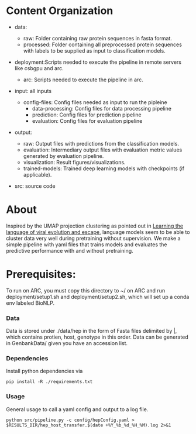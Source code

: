 # Content Organization
- data: 
    - raw: Folder containing raw protein sequences in fasta format. 
    - processed: Folder containing all preprocessed protein sequences with labels to be supplied as input to classification models.
- deployment:Scripts needed to execute the pipeline in remote servers like csbgpu and arc. 
    - arc: Scripts needed to execute the pipeline in arc.
- input: all inputs
    - config-files: Config files needed as input to run the pipleine
        - data-processing: Config files for data processing pipeline
        - prediction: Config files for prediction pipeline 
        - evaluation: Config files for evaluation pipeline

- output: 
    - raw: Output files with predictions from the classification models.
    - evaluation: Intermediary output files with evaluation metric values generated by evaluation pipeline.
    - visualization: Result figures/visualizations.
    - trained-models: Trained deep learning models with checkpoints (if applicable).
- src: source code


# About
Inspired by the UMAP projection clustering as pointed out in [Learning the language of viral evolution and escape](https://www.science.org/doi/10.1126/science.abd7331), language models seem to be able to cluster data very well during pretraining without supervision. We make a simple pipeline with yaml files that trains models and evaluates the predictive performance with and without pretraining.

# Prerequisites:
To run on ARC, you must copy this directory to ~/ on ARC and run deployment/setup1.sh and deployment/setup2.sh, which will set up a conda env labeled BioNLP.

### Data
Data is stored under ./data/hep in the form of Fasta files delimited by |, which contains protien, host, genotype in this order.
Data can be generated in GenbankData/ given you have an accession list.

### Dependencies
Install python dependencies via 
``` 
pip install -R ./requirements.txt
```

### Usage
General usage to call a yaml config and output to a log file.
```
python src/pipeline.py -c config/hepConfig.yaml > $RESULTS_DIR/hep_host_transfer.$(date +%Y_%b_%d_%H_%M).log 2>&1
```




